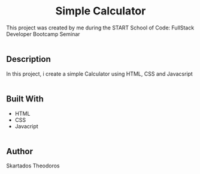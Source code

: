 <h1 align="center">Simple Calculator</h1>
This project was created by me during the START School of Code: FullStack Developer Bootcamp Seminar
<br></br> 

## Description
In this project, i create a simple Calculator using HTML, CSS and Javacsript
<br></br>

## Built With 
- HTML
- CSS
- Javacript
<br></br> 

## Author
Skartados Theodoros
